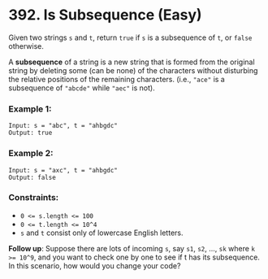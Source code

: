 # 392. Is Subsequence (Easy)

Given two strings `s` and `t`, return `true` if `s` is a subsequence of `t`, or `false` otherwise.

A **subsequence** of a string is a new string that is formed from the original string by deleting some (can be none) of the characters without disturbing the relative positions of the remaining characters. (i.e., `"ace"` is a subsequence of `"abcde"` while `"aec"` is not).

### Example 1:

```
Input: s = "abc", t = "ahbgdc"
Output: true
```

### Example 2:

```
Input: s = "axc", t = "ahbgdc"
Output: false
```

### Constraints:

- `0 <= s.length <= 100`
- `0 <= t.length <= 10^4`
- `s` and `t` consist only of lowercase English letters.

**Follow up**: Suppose there are lots of incoming `s`, say `s1`, `s2`, ..., `sk` where `k >= 10^9`, and you want to check one by one to see if t has its subsequence. In this scenario, how would you change your code?
